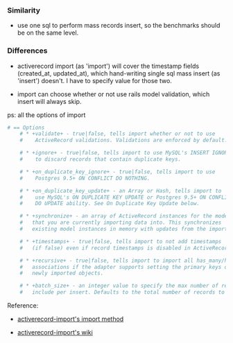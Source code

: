 ### Similarity

- use one sql to perform mass records insert, so the benchmarks should be on the same level.

### Differences

- activerecord import (as 'import') will cover the timestamp fields (created_at, updated_at), which hand-writing single sql mass insert (as 'insert') doesn't. I have to specify value for those two.

- import can choose whether or not use rails model validation, which insert will always skip.

ps: all the options of import

```ruby
# == Options
    # * +validate+ - true|false, tells import whether or not to use
    #    ActiveRecord validations. Validations are enforced by default.

    # * +ignore+ - true|false, tells import to use MySQL's INSERT IGNORE
    #    to discard records that contain duplicate keys.

    # * +on_duplicate_key_ignore+ - true|false, tells import to use
    #    Postgres 9.5+ ON CONFLICT DO NOTHING.

    # * +on_duplicate_key_update+ - an Array or Hash, tells import to
    #    use MySQL's ON DUPLICATE KEY UPDATE or Postgres 9.5+ ON CONFLICT
    #    DO UPDATE ability. See On Duplicate Key Update below.

    # * +synchronize+ - an array of ActiveRecord instances for the model
    #   that you are currently importing data into. This synchronizes
    #   existing model instances in memory with updates from the import.

    # * +timestamps+ - true|false, tells import to not add timestamps
    #   (if false) even if record timestamps is disabled in ActiveRecord::Base

    # * +recursive+ - true|false, tells import to import all has_many/has_one
    #   associations if the adapter supports setting the primary keys of the
    #   newly imported objects.

    # * +batch_size+ - an integer value to specify the max number of records to
    #   include per insert. Defaults to the total number of records to import.
```

Reference: 

- [activerecord-import's import method](https://github.com/zdennis/activerecord-import/blob/3a29edae8a9ea576e350cc31b844320517510f02/lib/activerecord-import/import.rb)

- [activerecord-import's wiki](https://github.com/zdennis/activerecord-import/wiki)